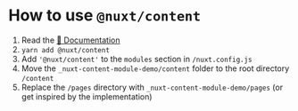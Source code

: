 # How to use `@nuxt/content`

1. Read the [📖 Documentation](https://content.nuxtjs.org)
2. `yarn add @nuxt/content`
3. Add `'@nuxt/content'` to the `modules` section in `/nuxt.config.js`
4. Move the `_nuxt-content-module-demo/content` folder to the root directory `/content`
5. Replace the `/pages` directory with `_nuxt-content-module-demo/pages` (or get inspired by the implementation)
